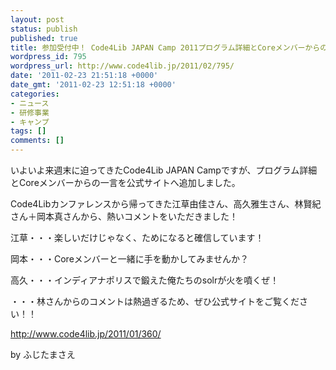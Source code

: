 ```yaml
---
layout: post
status: publish
published: true
title: 参加受付中！ Code4Lib JAPAN Camp 2011プログラム詳細とCoreメンバーからのひとこと
wordpress_id: 795
wordpress_url: http://www.code4lib.jp/2011/02/795/
date: '2011-02-23 21:51:18 +0000'
date_gmt: '2011-02-23 12:51:18 +0000'
categories:
- ニュース
- 研修事業
- キャンプ
tags: []
comments: []
---
```

<div class="section">
<p>いよいよ来週末に迫ってきたCode4Lib JAPAN Campですが、プログラム詳細とCoreメンバーからの一言を公式サイトへ追加しました。</p>
<p>Code4Libカンファレンスから帰ってきた江草由佳さん、高久雅生さん、林賢紀さん＋岡本真さんから、熱いコメントをいただきました！</p>
<p>江草・・・楽しいだけじゃなく、ためになると確信しています！</p>
<p>岡本・・・Coreメンバーと一緒に手を動かしてみませんか？</p>
<p>高久・・・インディアナポリスで鍛えた俺たちのsolrが火を噴くぜ！</p>
<p>・・・林さんからのコメントは熱過ぎるため、ぜひ公式サイトをご覧ください！！</p>
<p><a href="http://www.code4lib.jp/2011/01/360/" target="_blank">http://www.code4lib.jp/2011/01/360/</a></p>
<p>by ふじたまさえ</p>
</div>
